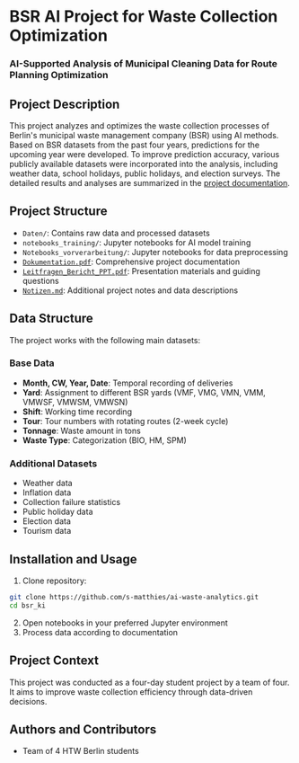 # BSR AI Project for Waste Collection Optimization
### AI-Supported Analysis of Municipal Cleaning Data for Route Planning Optimization

## Project Description
This project analyzes and optimizes the waste collection processes of Berlin's municipal waste management company (BSR) using AI methods. Based on BSR datasets from the past four years, predictions for the upcoming year were developed. To improve prediction accuracy, various publicly available datasets were incorporated into the analysis, including weather data, school holidays, public holidays, and election surveys. The detailed results and analyses are summarized in the [project documentation](Dokumentation.pdf).

## Project Structure
- `Daten/`: Contains raw data and processed datasets
- `notebooks_training/`: Jupyter notebooks for AI model training
- `Notebooks_vorverarbeitung/`: Jupyter notebooks for data preprocessing
- [`Dokumentation.pdf`](Dokumentation.pdf): Comprehensive project documentation
- [`Leitfragen_Bericht_PPT.pdf`](Leitfragen_Bericht_PPT.pdf): Presentation materials and guiding questions
- [`Notizen.md`](Notizen.md): Additional project notes and data descriptions
  
## Data Structure
The project works with the following main datasets:

### Base Data
- **Month, CW, Year, Date**: Temporal recording of deliveries
- **Yard**: Assignment to different BSR yards (VMF, VMG, VMN, VMM, VMWSF, VMWSM, VMWSN)
- **Shift**: Working time recording
- **Tour**: Tour numbers with rotating routes (2-week cycle)
- **Tonnage**: Waste amount in tons
- **Waste Type**: Categorization (BIO, HM, SPM)

### Additional Datasets
- Weather data
- Inflation data
- Collection failure statistics
- Public holiday data
- Election data
- Tourism data

## Installation and Usage
1. Clone repository:
```bash
git clone https://github.com/s-matthies/ai-waste-analytics.git
cd bsr_ki
```

2. Open notebooks in your preferred Jupyter environment
3. Process data according to documentation

## Project Context
This project was conducted as a four-day student project by a team of four. It aims to improve waste collection efficiency through data-driven decisions.

## Authors and Contributors
- Team of 4 HTW Berlin students
